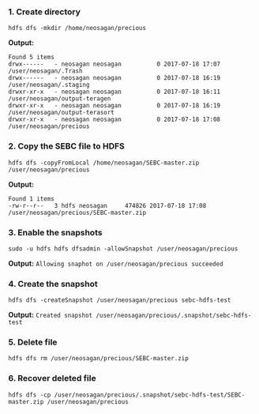 ### 1. Create directory
    hdfs dfs -mkdir /home/neosagan/precious

**Output:**
```
Found 5 items
drwx------   - neosagan neosagan          0 2017-07-18 17:07 /user/neosagan/.Trash
drwx------   - neosagan neosagan          0 2017-07-18 16:19 /user/neosagan/.staging
drwxr-xr-x   - neosagan neosagan          0 2017-07-18 16:11 /user/neosagan/output-teragen
drwxr-xr-x   - neosagan neosagan          0 2017-07-18 16:19 /user/neosagan/output-terasort
drwxr-xr-x   - neosagan neosagan          0 2017-07-18 17:08 /user/neosagan/precious
```

### 2. Copy the SEBC file to HDFS
    hdfs dfs -copyFromLocal /home/neosagan/SEBC-master.zip /user/neosagan/precious
    
**Output:**
```
Found 1 items
-rw-r--r--   3 hdfs neosagan     474826 2017-07-18 17:08 /user/neosagan/precious/SEBC-master.zip
```

### 3. Enable the snapshots
    sudo -u hdfs hdfs dfsadmin -allowSnapshot /user/neosagan/precious

**Output:** `Allowing snaphot on /user/neosagan/precious succeeded`

### 4. Create the snapshot
    hdfs dfs -createSnapshot /user/neosagan/precious sebc-hdfs-test  
    
**Output:** `Created snapshot /user/neosagan/precious/.snapshot/sebc-hdfs-test`

### 5. Delete file
    hdfs dfs rm /user/neosagan/precious/SEBC-master.zip
    
### 6. Recover deleted file
    hdfs dfs -cp /user/neosagan/precious/.snapshot/sebc-hdfs-test/SEBC-master.zip /user/neosagan/precious
